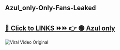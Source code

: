 
 ## Azul_only-Only-Fans-Leaked

# <h2><a href="https://clipsfans.com/Azul_only&ref=git">🔗 Click to LINKS ⏩⏩ 👉 🟢 Azul only </a></h2>

<a href="https://clipsfans.com/Azul_only&ref=git" rel="nofollow" data-target="animated-image.originalLink"><img src="https://i.ibb.co.com/xMMVF88/686577567.gif" alt="Viral Video Original" style="max-width: 100%; display: inline-block;" data-target="animated-image.originalImage"></a>
